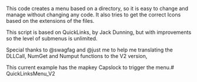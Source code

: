 This code creates a menu based on a directory, so it is easy to change and manage without changing any code.
It also tries to get the correct Icons based on the extensions of the files.

This script is based on QuickLinks, by Jack Dunning, but with improvements so the level of submenus is unlimited.

Special thanks to @swagfag and @just me to help me translating the DLLCall, NumGet and Numput functions to the V2 version,

This current example has the mapkey Capslock to trigger the menu.# QuickLinksMenu_V2

